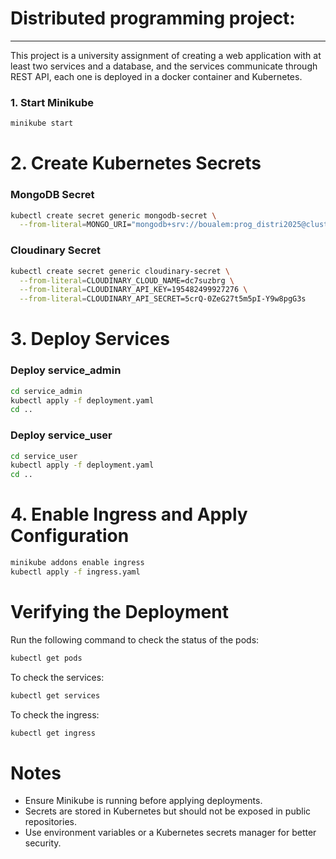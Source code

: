 # Distributed programming project:

--- 

This project is a university assignment of creating a web application with at least two services and a database, and the services communicate through REST API, each one is deployed in a docker container and Kubernetes.


### 1. Start Minikube
```sh
minikube start

```


# 2. Create Kubernetes Secrets
### MongoDB Secret
```sh
kubectl create secret generic mongodb-secret \
  --from-literal=MONGO_URI="mongodb+srv://boualem:prog_distri2025@cluster0.hjqau.mongodb.net/prog_distr?retryWrites=true&w=majority&appName=Cluster0"
```

### Cloudinary Secret
```sh
kubectl create secret generic cloudinary-secret \
  --from-literal=CLOUDINARY_CLOUD_NAME=dc7suzbrg \
  --from-literal=CLOUDINARY_API_KEY=195482499927276 \
  --from-literal=CLOUDINARY_API_SECRET=5crQ-0ZeG27t5m5pI-Y9w8pgG3s

```

# 3. Deploy Services
### Deploy service_admin
```sh
cd service_admin 
kubectl apply -f deployment.yaml 
cd ..
```

### Deploy service_user
```sh
cd service_user 
kubectl apply -f deployment.yaml 
cd ..
```

# 4. Enable Ingress and Apply Configuration
```sh
minikube addons enable ingress
kubectl apply -f ingress.yaml
```

# Verifying the Deployment
Run the following command to check the status of the pods:
```sh
kubectl get pods
```

To check the services:
```sh
kubectl get services
```

To check the ingress:
```sh
kubectl get ingress
```

# Notes
- Ensure Minikube is running before applying deployments.
- Secrets are stored in Kubernetes but should not be exposed in public repositories.
- Use environment variables or a Kubernetes secrets manager for better security.




























